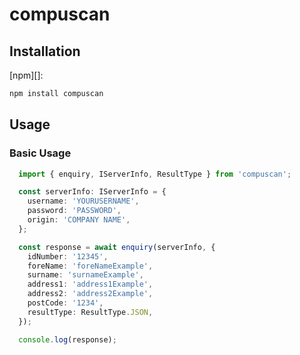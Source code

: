 # compuscan

## Installation

[npm][]:

```bash
npm install compuscan
```

## Usage

### Basic Usage

```typescript
  import { enquiry, IServerInfo, ResultType } from 'compuscan';

  const serverInfo: IServerInfo = {
    username: 'YOURUSERNAME',
    password: 'PASSWORD',
    origin: 'COMPANY NAME',
  };

  const response = await enquiry(serverInfo, {
    idNumber: '12345',
    foreName: 'foreNameExample',
    surname: 'surnameExample',
    address1: 'address1Example',
    address2: 'address2Example',
    postCode: '1234',
    resultType: ResultType.JSON,
  });

  console.log(response);
```
